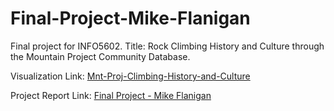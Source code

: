 # Final-Project-Mike-Flanigan
Final project for INFO5602. Title: Rock Climbing History and Culture through the Mountain Project Community Database.

Visualization Link:
[Mnt-Proj-Climbing-History-and-Culture](https://info-4602-5602.github.io/Final-Project-Mike-Flanigan/Mnt-Proj-Climbing-History-and-Culture.html)

Project Report Link:
[Final Project - Mike Flanigan](https://info-4602-5602.github.io/Final-Project-Mike-Flanigan/Formatted-Final-Write-Up-Mike-Flanigan.pdf)
